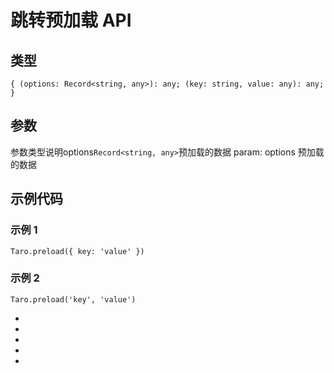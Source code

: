 # 跳转预加载 API
## 类型[​](preload.html#类型)
```tsx
{ (options: Record<string, any>): any; (key: string, value: any): any; }
```

## 参数[​](preload.html#参数)
参数类型说明options`Record<string, any>`预加载的数据
param: options 预加载的数据
## 示例代码[​](preload.html#示例代码)
### 示例 1[​](preload.html#示例-1)
```tsx
Taro.preload({ key: 'value' })
```

### 示例 2[​](preload.html#示例-2)
```tsx
Taro.preload('key', 'value')
```

- 
- 
- 

- 
-
